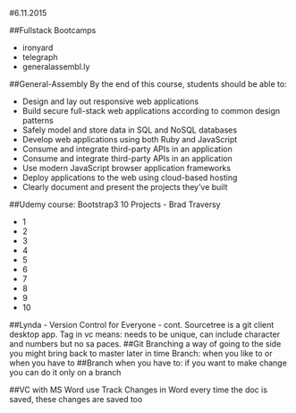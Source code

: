 #6.11.2015

##Fullstack Bootcamps
+ ironyard
+ telegraph
+ generalassembl.ly

##General-Assembly
By the end of this course, students should be able to:
+  Design and lay out responsive web applications
+  Build secure full-stack web applications according to
common design patterns
+  Safely model and store data in SQL and NoSQL databases
+  Develop web applications using both Ruby and JavaScript
+  Consume and integrate third-party APIs in an application
+  Consume and integrate third-party APIs in an application
+  Use modern JavaScript browser application frameworks
+  Deploy applications to the web using cloud-based hosting
+  Clearly document and present the projects they’ve built

##Udemy course: Bootstrap3 10 Projects - Brad Traversy
+ 1
+ 2 
+ 3
+ 4
+ 5
+ 6
+ 7
+ 8
+ 9
+ 10 

##Lynda - Version Control for Everyone - cont.
Sourcetree is a git client desktop app.
Tag in vc means: needs to be unique, can include character and numbers but no sa
paces.
##Git Branching
a way of going to the side you might bring back to master later in time
Branch: when you like to or when you have to
##Branch when you have to:
if you want to make change you can do it only on a branch

##VC with MS Word
use Track Changes in Word
every time the doc is saved, these changes are saved too

